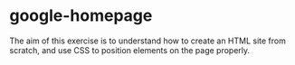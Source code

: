 # google-homepage

The aim of this exercise is to understand how to create an HTML site from scratch, and use CSS to position elements on the page properly.
